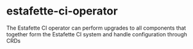 # estafette-ci-operator
The Estafette CI operator can perform upgrades to all components that together form the Estafette CI system and handle configuration through CRDs
